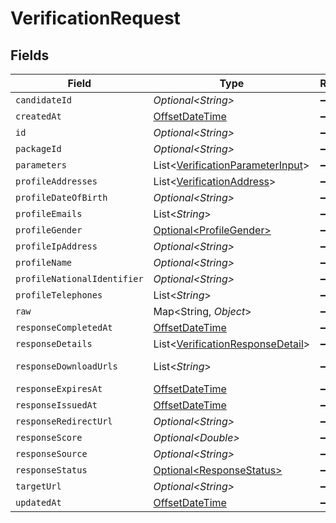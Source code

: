 # VerificationRequest


## Fields

| Field                                                                                     | Type                                                                                      | Required                                                                                  | Description                                                                               |
| ----------------------------------------------------------------------------------------- | ----------------------------------------------------------------------------------------- | ----------------------------------------------------------------------------------------- | ----------------------------------------------------------------------------------------- |
| `candidateId`                                                                             | *Optional\<String>*                                                                       | :heavy_minus_sign:                                                                        | N/A                                                                                       |
| `createdAt`                                                                               | [OffsetDateTime](https://docs.oracle.com/javase/8/docs/api/java/time/OffsetDateTime.html) | :heavy_minus_sign:                                                                        | N/A                                                                                       |
| `id`                                                                                      | *Optional\<String>*                                                                       | :heavy_minus_sign:                                                                        | N/A                                                                                       |
| `packageId`                                                                               | *Optional\<String>*                                                                       | :heavy_minus_sign:                                                                        | N/A                                                                                       |
| `parameters`                                                                              | List\<[VerificationParameterInput](../../models/shared/VerificationParameterInput.md)>    | :heavy_minus_sign:                                                                        | N/A                                                                                       |
| `profileAddresses`                                                                        | List\<[VerificationAddress](../../models/shared/VerificationAddress.md)>                  | :heavy_minus_sign:                                                                        | N/A                                                                                       |
| `profileDateOfBirth`                                                                      | *Optional\<String>*                                                                       | :heavy_minus_sign:                                                                        | N/A                                                                                       |
| `profileEmails`                                                                           | List\<*String*>                                                                           | :heavy_minus_sign:                                                                        | N/A                                                                                       |
| `profileGender`                                                                           | [Optional\<ProfileGender>](../../models/shared/ProfileGender.md)                          | :heavy_minus_sign:                                                                        | N/A                                                                                       |
| `profileIpAddress`                                                                        | *Optional\<String>*                                                                       | :heavy_minus_sign:                                                                        | N/A                                                                                       |
| `profileName`                                                                             | *Optional\<String>*                                                                       | :heavy_minus_sign:                                                                        | N/A                                                                                       |
| `profileNationalIdentifier`                                                               | *Optional\<String>*                                                                       | :heavy_minus_sign:                                                                        | N/A                                                                                       |
| `profileTelephones`                                                                       | List\<*String*>                                                                           | :heavy_minus_sign:                                                                        | N/A                                                                                       |
| `raw`                                                                                     | Map\<String, *Object*>                                                                    | :heavy_minus_sign:                                                                        | N/A                                                                                       |
| `responseCompletedAt`                                                                     | [OffsetDateTime](https://docs.oracle.com/javase/8/docs/api/java/time/OffsetDateTime.html) | :heavy_minus_sign:                                                                        | N/A                                                                                       |
| `responseDetails`                                                                         | List\<[VerificationResponseDetail](../../models/shared/VerificationResponseDetail.md)>    | :heavy_minus_sign:                                                                        | N/A                                                                                       |
| `responseDownloadUrls`                                                                    | List\<*String*>                                                                           | :heavy_minus_sign:                                                                        | report download                                                                           |
| `responseExpiresAt`                                                                       | [OffsetDateTime](https://docs.oracle.com/javase/8/docs/api/java/time/OffsetDateTime.html) | :heavy_minus_sign:                                                                        | N/A                                                                                       |
| `responseIssuedAt`                                                                        | [OffsetDateTime](https://docs.oracle.com/javase/8/docs/api/java/time/OffsetDateTime.html) | :heavy_minus_sign:                                                                        | N/A                                                                                       |
| `responseRedirectUrl`                                                                     | *Optional\<String>*                                                                       | :heavy_minus_sign:                                                                        | N/A                                                                                       |
| `responseScore`                                                                           | *Optional\<Double>*                                                                       | :heavy_minus_sign:                                                                        | N/A                                                                                       |
| `responseSource`                                                                          | *Optional\<String>*                                                                       | :heavy_minus_sign:                                                                        | N/A                                                                                       |
| `responseStatus`                                                                          | [Optional\<ResponseStatus>](../../models/shared/ResponseStatus.md)                        | :heavy_minus_sign:                                                                        | N/A                                                                                       |
| `targetUrl`                                                                               | *Optional\<String>*                                                                       | :heavy_minus_sign:                                                                        | N/A                                                                                       |
| `updatedAt`                                                                               | [OffsetDateTime](https://docs.oracle.com/javase/8/docs/api/java/time/OffsetDateTime.html) | :heavy_minus_sign:                                                                        | N/A                                                                                       |